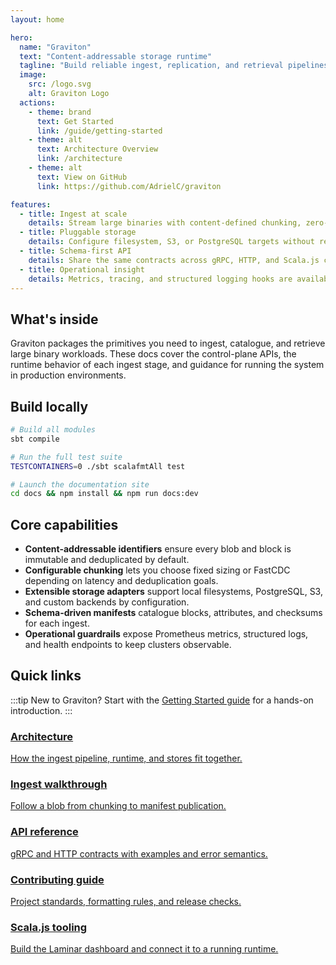 ```yaml
---
layout: home

hero:
  name: "Graviton"
  text: "Content-addressable storage runtime"
  tagline: "Build reliable ingest, replication, and retrieval pipelines on ZIO."
  image:
    src: /logo.svg
    alt: Graviton Logo
  actions:
    - theme: brand
      text: Get Started
      link: /guide/getting-started
    - theme: alt
      text: Architecture Overview
      link: /architecture
    - theme: alt
      text: View on GitHub
      link: https://github.com/AdrielC/graviton

features:
  - title: Ingest at scale
    details: Stream large binaries with content-defined chunking, zero-copy pipelines, and backpressure-aware IO.
  - title: Pluggable storage
    details: Configure filesystem, S3, or PostgreSQL targets without rewriting the ingest path.
  - title: Schema-first API
    details: Share the same contracts across gRPC, HTTP, and Scala.js clients.
  - title: Operational insight
    details: Metrics, tracing, and structured logging hooks are available throughout the runtime.
---
```


## What's inside

Graviton packages the primitives you need to ingest, catalogue, and retrieve large binary workloads. These docs cover the control-plane APIs, the runtime behavior of each ingest stage, and guidance for running the system in production environments.

## Build locally

```bash
# Build all modules
sbt compile

# Run the full test suite
TESTCONTAINERS=0 ./sbt scalafmtAll test

# Launch the documentation site
cd docs && npm install && npm run docs:dev
```

## Core capabilities

- **Content-addressable identifiers** ensure every blob and block is immutable and deduplicated by default.
- **Configurable chunking** lets you choose fixed sizing or FastCDC depending on latency and deduplication goals.
- **Extensible storage adapters** support local filesystems, PostgreSQL, S3, and custom backends by configuration.
- **Schema-driven manifests** catalogue blocks, attributes, and checksums for each ingest.
- **Operational guardrails** expose Prometheus metrics, structured logs, and health endpoints to keep clusters observable.

## Quick links

:::tip New to Graviton?
Start with the [Getting Started guide](/guide/getting-started) for a hands-on introduction.
:::

<div class="home-link-grid">
  <a href="/architecture" class="home-link-card">
    <h3>Architecture</h3>
    <p>How the ingest pipeline, runtime, and stores fit together.</p>
  </a>
  <a href="/end-to-end-upload" class="home-link-card">
    <h3>Ingest walkthrough</h3>
    <p>Follow a blob from chunking to manifest publication.</p>
  </a>
  <a href="/api" class="home-link-card">
    <h3>API reference</h3>
    <p>gRPC and HTTP contracts with examples and error semantics.</p>
  </a>
  <a href="/dev/contributing" class="home-link-card">
    <h3>Contributing guide</h3>
    <p>Project standards, formatting rules, and release checks.</p>
  </a>
  <a href="/dev/scalajs" class="home-link-card">
    <h3>Scala.js tooling</h3>
    <p>Build the Laminar dashboard and connect it to a running runtime.</p>
  </a>
</div>
